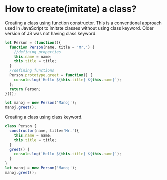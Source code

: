 # How to create(imitate) a class?

Creating a class using function constructor. This is a conventional approach used in JavaScript to imitate classes without using class keyword. Older version of JS was not having class keyword.
```js
let Person = (function(){
  function Person(name, title = 'Mr.') {
    //defining properties
    this.name = name;
    this.title = title;
  }
  //defining functions
  Person.prototype.greet = function() {
    console.log(`Hello ${this.title} ${this.name}`);
  };
  return Person;
}());

let manoj = new Person('Manoj');
manoj.greet();
```
Creating a class using class keyword.
```js
class Person {
  constructor(name, title='Mr.'){
    this.name = name;
    this.title = title;
  }
  greet() {
    console.log(`Hello ${this.title} ${this.name}`);
  }
}
let manoj = new Person('Manoj');
manoj.greet();
```